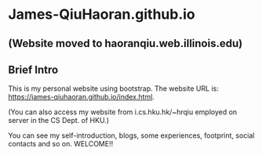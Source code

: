 # James-QiuHaoran.github.io

## (Website moved to haoranqiu.web.illinois.edu)

## Brief Intro

This is my personal website using bootstrap. The website URL is: https://james-qiuhaoran.github.io/index.html.

(You can also access my website from i.cs.hku.hk/~hrqiu employed on server in the CS Dept. of HKU.)

You can see my self-introduction, blogs, some experiences, footprint, social contacts and so on. WELCOME!!
